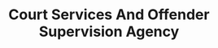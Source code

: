 ---
# This topic lives at
# https://digital.gov/topics/court-services-and-offender-supervision-agency

slug: "court-services-and-offender-supervision-agency"

# Topic Title
title: "Court Services And Offender Supervision Agency"

# description — keep it short and clear
summary: ""


# Weight
weight: 1

# For more information on managing topics,
# see https://github.com/GSA/digitalgov.gov/wiki
---